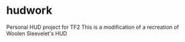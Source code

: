 # hudwork
Personal HUD project for TF2
This is a modification of a recreation of Woolen Sleevelet's HUD
